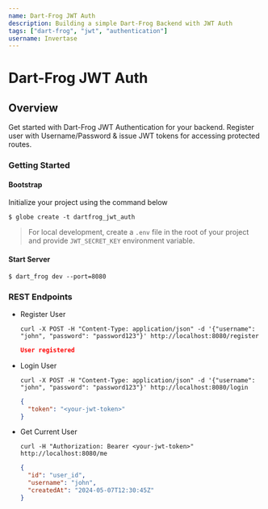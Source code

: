 ```yaml
---
name: Dart-Frog JWT Auth
description: Building a simple Dart-Frog Backend with JWT Auth
tags: ["dart-frog", "jwt", "authentication"]
username: Invertase
---
```


# Dart-Frog JWT Auth

## Overview

Get started with Dart-Frog JWT Authentication for your backend. Register user with Username/Password & issue JWT tokens for accessing protected routes.

### Getting Started

#### Bootstrap

Initialize your project using the command below

```shell
$ globe create -t dartfrog_jwt_auth
```

> For local development, create a `.env` file in the root of your project and provide `JWT_SECRET_KEY` environment variable.

#### Start Server

```shell
$ dart_frog dev --port=8080
```

### REST Endpoints

- Register User

  ```shell
  curl -X POST -H "Content-Type: application/json" -d '{"username": "john", "password": "password123"}' http://localhost:8080/register
  ```

  ```json
  User registered
  ```

- Login User

  ```shell
  curl -X POST -H "Content-Type: application/json" -d '{"username": "john", "password": "password123"}' http://localhost:8080/login
  ```

  ```json
  {
    "token": "<your-jwt-token>"
  }
  ```

- Get Current User

  ```shell
  curl -H "Authorization: Bearer <your-jwt-token>" http://localhost:8080/me
  ```

  ```json
  {
    "id": "user_id",
    "username": "john",
    "createdAt": "2024-05-07T12:30:45Z"
  }
  ```
